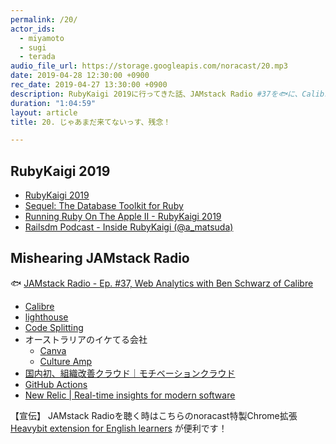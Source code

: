 ```yaml
---
permalink: /20/
actor_ids:
  - miyamoto
  - sugi
  - terada
audio_file_url: https://storage.googleapis.com/noracast/20.mp3
date: 2019-04-28 12:30:00 +0900
rec_date: 2019-04-27 13:30:00 +0900
description: RubyKaigi 2019に行ってきた話、JAMstack Radio #37を🐟に、Calibre、lighthouse、webpackのcode splittingなどパフォーマンス計測について、GitHub Actionsなどについて話しました。
duration: "1:04:59"
layout: article
title: 20. じゃあまだ来てないっす、残念！

---
```


## RubyKaigi 2019

- [RubyKaigi 2019](https://rubykaigi.org/2019)
- [Sequel: The Database Toolkit for Ruby](http://sequel.jeremyevans.net/)
- [Running Ruby On The Apple II - RubyKaigi 2019](https://rubykaigi.org/2019/presentations/PeterQuines.html)
- [Railsdm Podcast - Inside RubyKaigi (@a_matsuda)](https://soundcloud.com/railsdm/a_matsuda)

## Mishearing JAMstack Radio

🐟 [JAMstack Radio - Ep. #37, Web Analytics with Ben Schwarz of Calibre](https://www.heavybit.com/library/podcasts/jamstack-radio/ep-37-web-analytics-with-ben-schwarz-of-calibre/)

- [Calibre](https://calibreapp.com/)
- [lighthouse](https://github.com/GoogleChrome/lighthouse)
- [Code Splitting](https://webpack.js.org/guides/code-splitting/)
- オーストラリアのイケてる会社
    - [Canva](https://www.canva.com/)
    - [Culture Amp](https://www.cultureamp.com/)
- [国内初、組織改善クラウド｜モチベーションクラウド](https://www.motivation-cloud.com/)
- [GitHub Actions](https://developer.github.com/actions/)
- [New Relic \| Real-time insights for modern software](https://newrelic.com/)

【宣伝】
JAMstack Radioを聴く時はこちらのnoracast特製Chrome拡張 [Heavybit extension for English learners](https://chrome.google.com/webstore/detail/heavybit-extension-for-en/ahfgdgmheoejjllbgnkegimdiajihbee?hl=ja) が便利です！
